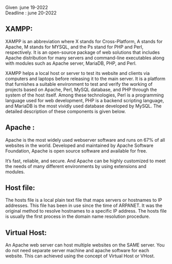 Given :june 19-2022     
Deadline : june 20-2022


## XAMPP:
XAMPP is an abbreviation where X stands for Cross-Platform, A stands for Apache, M stands for MYSQL, and the Ps stand for PHP and Perl, respectively. It is an open-source package of web solutions that includes Apache distribution for many servers and command-line executables along with modules such as Apache server, MariaDB, PHP, and Perl.

XAMPP helps a local host or server to test its website and clients via computers and laptops before releasing it to the main server. It is a platform that furnishes a suitable environment to test and verify the working of projects based on Apache, Perl, MySQL database, and PHP through the system of the host itself. Among these technologies, Perl is a programming language used for web development, PHP is a backend scripting language, and MariaDB is the most vividly used database developed by MySQL. The detailed description of these components is given below.

##  Apache :
Apache is the most widely used webserver software and runs on 67% of all websites in the world. Developed and maintained by Apache Software Foundation, Apache is open source software and available for free.

It’s fast, reliable, and secure. And Apache can be highly customized to meet the needs of many different environments by using extensions and modules.

## Host file:
The hosts file is a local plain text file that maps servers or hostnames to IP addresses. This file has been in use since the time of ARPANET. It was the original method to resolve hostnames to a specific IP address. The hosts file is usually the first process in the domain name resolution procedure.

## Virtual Host:
An Apache web server can host multiple websites on the SAME server. You do not need separate server machine and apache software for each website. This can achieved using the concept of Virtual Host or VHost.

